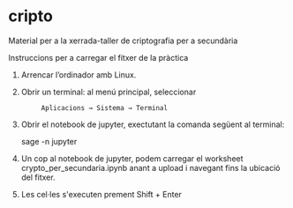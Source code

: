 # cripto
Material per a la xerrada-taller de criptografia per a secundària

Instruccions per a carregar el fitxer de la pràctica

1) Arrencar l’ordinador amb Linux.

2) Obrir un terminal: al menú principal, seleccionar

			Aplicacions → Sistema → Terminal

3) Obrir el notebook de jupyter, exectutant la comanda següent al terminal:

	sage -n jupyter

4) Un cop al notebook de jupyter, podem carregar el worksheet crypto_per_secundaria.ipynb anant a upload i navegant fins la ubicació del fitxer. 

5) Les cel·les s'executen prement Shift + Enter
